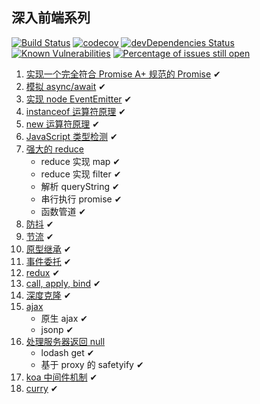 ## 深入前端系列

[![Build Status](https://travis-ci.org/tjx666/deep-in-fe.svg?branch=master)](https://travis-ci.org/tjx666/deep-in-fe) [![codecov](https://codecov.io/gh/tjx666/deep-in-fe/branch/master/graph/badge.svg)](https://codecov.io/gh/tjx666/deep-in-fe) [![devDependencies Status](https://david-dm.org/tjx666/deep-in-fe/dev-status.svg)](https://david-dm.org/tjx666/deep-in-fe?type=dev) [![Known Vulnerabilities](https://snyk.io/test/github/tjx666/deep-in-fe/badge.svg?targetFile=package.json)](https://snyk.io/test/github/tjx666/deep-in-fe?targetFile=package.json) [![Percentage of issues still open](https://isitmaintained.com/badge/open/tjx666/deep-in-fe.svg)](http://isitmaintained.com/project/tjx666/deep-in-fe)

1. [实现一个完全符合 Promise A+ 规范的 Promise](https://github.com/tjx666/deep-in-fe/tree/master/src/promise) ✔
2. [模拟 async/await](https://github.com/tjx666/deep-in-fe/tree/master/src/co) ✔
3. [实现 node EventEmitter](https://github.com/tjx666/deep-in-fe/tree/master/src/eventEmitter) ✔
4. [instanceof 运算符原理](https://github.com/tjx666/deep-in-fe/tree/master/src/instanceof) ✔
5. [new 运算符原理](https://github.com/tjx666/deep-in-fe/tree/master/src/new) ✔
6. [JavaScript 类型检测](https://github.com/tjx666/deep-in-fe/tree/master/src/is) ✔
7. [强大的 reduce](https://github.com/tjx666/deep-in-fe/tree/master/src/powerfulReduce)
   - reduce 实现 map ✔
   - reduce 实现 filter ✔
   - 解析 queryString ✔
   - 串行执行 promise ✔
   - 函数管道 ✔
8. [防抖](https://github.com/tjx666/deep-in-fe/tree/master/src/debounce) ✔
9. [节流](https://github.com/tjx666/deep-in-fe/tree/master/src/throttle) ✔
10. [原型继承](https://github.com/tjx666/deep-in-fe/tree/master/src/prototypeExtends) ✔
11. [事件委托](https://github.com/tjx666/deep-in-fe/tree/master/src/eventDelegation) ✔
12. [redux](https://github.com/tjx666/deep-in-fe/tree/master/src/redux) ✔
13. [call, apply, bind](https://github.com/tjx666/deep-in-fe/tree/master/src/callApplyBind) ✔
14. [深度克隆](https://github.com/tjx666/deep-in-fe/tree/master/src/cloneDeep) ✔
15. [ajax](https://github.com/tjx666/deep-in-fe/tree/master/src/ajax)
    - 原生 ajax ✔
    - jsonp ✔
16. [处理服务器返回 null](https://github.com/tjx666/deep-in-fe/tree/master/src/safeGet)
    - lodash get ✔
    - 基于 proxy 的 safetyify ✔
17. [koa 中间件机制](https://github.com/tjx666/deep-in-fe/tree/master/src/koaMiddleware) ✔
18. [curry](https://github.com/tjx666/deep-in-fe/tree/master/src/curry) ✔

